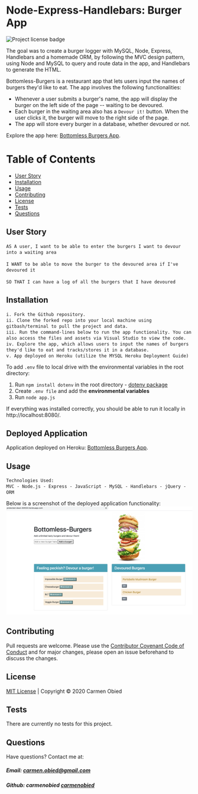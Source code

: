 # Node-Express-Handlebars: Burger App
![Project license badge](https://img.shields.io/badge/license-MIT-brightgreen)

The goal was to create a burger logger with MySQL, Node, Express, Handlebars and a homemade ORM, by following the MVC design pattern, using Node and MySQL to query and route data in the app, and Handlebars to generate the HTML. 

Bottomless-Burgers is a restaurant app that lets users input the names of burgers they'd like to eat. The app involves the following functionalities:
* Whenever a user submits a burger's name, the app will display the burger on the left side of the page -- waiting to be devoured.
* Each burger in the waiting area also has a `Devour it!` button. When the user clicks it, the burger will move to the right side of the page.
* The app will store every burger in a database, whether devoured or not.

Explore the app here: [Bottomless Burgers App](https://protected-dawn-84534.herokuapp.com/).

# Table of Contents
  * [User Story](#User-Story)
  * [Installation](#Installation)
  * [Usage](#Usage)
  * [Contributing](#Contributing)
  * [License](#License)
  * [Tests](#License)
  * [Questions](#Questions)

## User Story
```
AS A user, I want to be able to enter the burgers I want to devour into a waiting area

I WANT to be able to move the burger to the devoured area if I've devoured it

SO THAT I can have a log of all the burgers that I have devoured
```

## Installation
```
i. Fork the Github repository.
ii. Clone the forked repo into your local machine using gitbash/terminal to pull the project and data.
iii. Run the command-lines below to run the app functionality. You can also access the files and assets via Visual Studio to view the code. 
iv. Explore the app, which allows users to input the names of burgers they'd like to eat and tracks/stores it in a database.
v. App deployed on Heroku (utilize the MYSQL Heroku Deployment Guide)
```
To add `.env` file to local drive with the environmental variables in the root directory:
1. Run `npm install dotenv` in the root directory - [dotenv package](https://www.npmjs.com/package/dotenv)
3. Create `.env file` and add the **environmental variables**
4. Run `node app.js` 

If everything was installed correctly, you should be able to run it locally in http://localhost:8080/.

## Deployed Application
Application deployed on Heroku: [Bottomless Burgers App](https://protected-dawn-84534.herokuapp.com/).

## Usage
```
Technologies Used:
MVC - Node.js - Express - JavaScript - MySQL - Handlebars - jQuery - ORM 
```
Below is a screenshot of the deployed application functionality:
![Bottomless Burgers App](/public/assets/images/BurgerApp_Deployed_Screenshot.png)

## Contributing
Pull requests are welcome. Please use the [Contributor Covenant Code of Conduct](https://www.contributor-covenant.org/version/2/0/code_of_conduct/code_of_conduct.md) and for major changes, please open an issue beforehand to discuss the changes.

## License 
[MIT License](https://github.com/carmenobied/Node-Express-Handlebars/blob/master/LICENSE) | Copyright © 2020 Carmen Obied

## Tests 
There are currently no tests for this project.

## Questions  
Have questions? Contact me at:
##### Email: carmen.obied@gmail.com
##### Github:  **carmenobied** [carmenobied](https://github.com/carmenobied)
